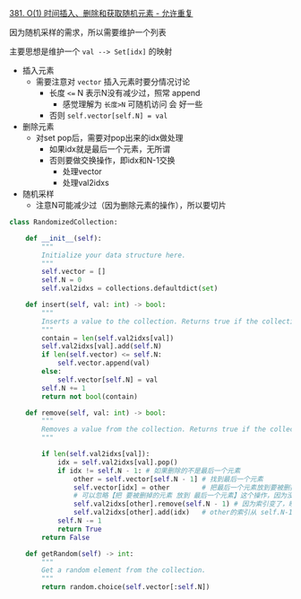 [381. O(1) 时间插入、删除和获取随机元素 - 允许重复](https://leetcode-cn.com/problems/insert-delete-getrandom-o1-duplicates-allowed/)

因为随机采样的需求，所以需要维护一个列表

主要思想是维护一个 `val --> Set[idx]` 的映射

- 插入元素
    - 需要注意对 `vector` 插入元素时要分情况讨论
        - 长度 `<=` N 表示N没有减少过，照常 append
            - 感觉理解为 `长度>N` 可随机访问 会 好一些
        - 否则 `self.vector[self.N] = val`
- 删除元素
    - 对set pop后，需要对pop出来的idx做处理
        - 如果idx就是最后一个元素，无所谓
        - 否则要做交换操作，即idx和N-1交换
            - 处理vector
            - 处理val2idxs
- 随机采样
    - 注意N可能减少过（因为删除元素的操作），所以要切片


```python
class RandomizedCollection:

    def __init__(self):
        """
        Initialize your data structure here.
        """
        self.vector = []
        self.N = 0
        self.val2idxs = collections.defaultdict(set)

    def insert(self, val: int) -> bool:
        """
        Inserts a value to the collection. Returns true if the collection did not already contain the specified element.
        """
        contain = len(self.val2idxs[val])
        self.val2idxs[val].add(self.N)
        if len(self.vector) <= self.N:
            self.vector.append(val)
        else:
            self.vector[self.N] = val
        self.N += 1
        return not bool(contain)

    def remove(self, val: int) -> bool:
        """
        Removes a value from the collection. Returns true if the collection contained the specified element.
        """

        if len(self.val2idxs[val]):
            idx = self.val2idxs[val].pop()
            if idx != self.N - 1: # 如果删除的不是最后一个元素
                other = self.vector[self.N - 1] # 找到最后一个元素
                self.vector[idx] = other        # 把最后一个元素放到要被删掉的索引中
                # 可以忽略【把 要被删掉的元素 放到 最后一个元素】这个操作，因为没必要
                self.val2idxs[other].remove(self.N - 1) # 因为索引变了，映射也要变
                self.val2idxs[other].add(idx)   # other的索引从 self.N-1 变成 idx
            self.N -= 1
            return True
        return False

    def getRandom(self) -> int:
        """
        Get a random element from the collection.
        """
        return random.choice(self.vector[:self.N])
```